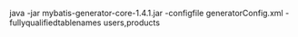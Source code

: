 java -jar mybatis-generator-core-1.4.1.jar -configfile generatorConfig.xml -fullyqualifiedtablenames users,products
